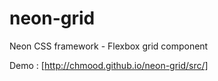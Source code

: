 # neon-grid
Neon CSS framework - Flexbox grid component

Demo : [http://chmood.github.io/neon-grid/src/]

